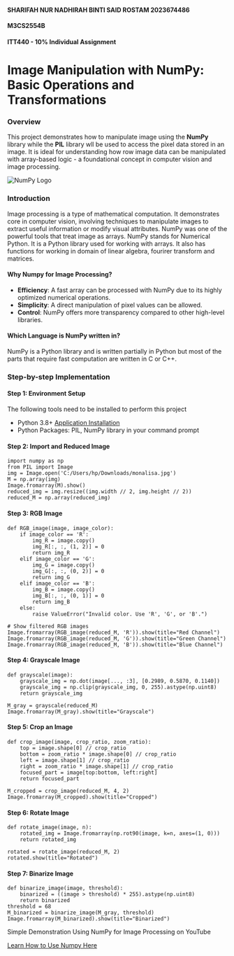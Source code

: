 #### SHARIFAH NUR NADHIRAH BINTI SAID ROSTAM 2023674486
#### M3CS2554B
#### ITT440 - 10% Individual Assignment
# Image Manipulation with NumPy: Basic Operations and Transformations
### Overview
This project demonstrates how to manipulate image using the **NumPy** library while the **PIL** library wll be used to access the pixel data stored in an image. It is ideal for understanding how row image data can be manipulated with array-based logic - a foundational concept in computer vision and image processing.

![NumPy Logo](https://github.com/user-attachments/assets/f17d4a63-b2c1-42ea-a5bb-9c53044f8956)
### Introduction
Image processing is a type of mathematical computation. It demonstrates core in computer vision, involving techniques to manipulate images to extract useful information or modify visual attributes. NumPy was one of the powerful tools that treat image as arrays. NumPy stands for Numerical Python. It is a Python library used for working with arrays. It also has functions for working in domain of linear algebra, fourirer transform and matrices.

#### Why Numpy for Image Processing?

- **Efficiency**: A fast array can be processed with NumPy due to its highly optimized numerical operations. 
- **Simplicity**: A direct manipulation of pixel values can be allowed. 
- **Control**: NumPy offers more transparency compared to other high-level libraries.
  
#### Which Language is NumPy written in?
NumPy is a Python library and is written partially in Python but most of the parts that require fast computation are written in C or C++.

### Step-by-step Implementation

#### Step 1: Environment Setup
The following tools need to be installed to perform this project
- Python 3.8+ [Application Installation](https://www.python.org/downloads/release/python-380/)
- Python Packages: PIL, NumPy library in your command prompt

  
#### Step 2: Import and Reduced Image
```
import numpy as np
from PIL import Image
img = Image.open('C:/Users/hp/Downloads/monalisa.jpg')
M = np.array(img)
Image.fromarray(M).show()
reduced_img = img.resize((img.width // 2, img.height // 2))
reduced_M = np.array(reduced_img)
```

#### Step 3: RGB Image
```
def RGB_image(image, image_color):
    if image_color == 'R':
        img_R = image.copy()
        img_R[:, :, (1, 2)] = 0
        return img_R
    elif image_color == 'G':
        img_G = image.copy()
        img_G[:, :, (0, 2)] = 0
        return img_G
    elif image_color == 'B':
        img_B = image.copy()
        img_B[:, :, (0, 1)] = 0
        return img_B
    else:
        raise ValueError("Invalid color. Use 'R', 'G', or 'B'.")

# Show filtered RGB images
Image.fromarray(RGB_image(reduced_M, 'R')).show(title="Red Channel")
Image.fromarray(RGB_image(reduced_M, 'G')).show(title="Green Channel")
Image.fromarray(RGB_image(reduced_M, 'B')).show(title="Blue Channel")
```

#### Step 4: Grayscale Image
```
def grayscale(image):
    grayscale_img = np.dot(image[..., :3], [0.2989, 0.5870, 0.1140])
    grayscale_img = np.clip(grayscale_img, 0, 255).astype(np.uint8)
    return grayscale_img

M_gray = grayscale(reduced_M)
Image.fromarray(M_gray).show(title="Grayscale")
```

#### Step 5: Crop an Image
```
def crop_image(image, crop_ratio, zoom_ratio):
    top = image.shape[0] // crop_ratio 
    bottom = zoom_ratio * image.shape[0] // crop_ratio
    left = image.shape[1] // crop_ratio
    right = zoom_ratio * image.shape[1] // crop_ratio
    focused_part = image[top:bottom, left:right]
    return focused_part

M_cropped = crop_image(reduced_M, 4, 2)
Image.fromarray(M_cropped).show(title="Cropped")
```

#### Step 6: Rotate Image
```
def rotate_image(image, n):
    rotated_img = Image.fromarray(np.rot90(image, k=n, axes=(1, 0)))
    return rotated_img

rotated = rotate_image(reduced_M, 2)
rotated.show(title="Rotated")
```

#### Step 7: Binarize Image
```
def binarize_image(image, threshold):
    binarized = ((image > threshold) * 255).astype(np.uint8)
    return binarized
threshold = 68
M_binarized = binarize_image(M_gray, threshold)
Image.fromarray(M_binarized).show(title="Binarized")
```

Simple Demonstration Using NumPy for Image Processing on YouTube

[Learn How to Use Numpy Here](https://youtu.be/4VK6Rv3i5rk?si=rGZkYNq5uOvJxgGe) 





































